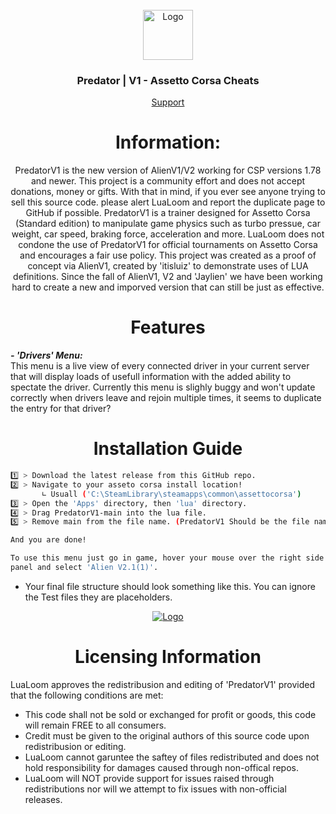 <br />
<div align="center">
  <a href="https://discord.gg/fZDeS4vtqV">
    <img src="https://github.com/Jay0Hx/Jaylien/assets/119745695/dc73011f-4ff0-4774-a7cb-1ad1035a09d1" alt="Logo" width="80" height="80">
  </a>

  <h3 align="center">Predator | V1 - Assetto Corsa Cheats</h3>

  <p align="center">
    <a href="https://discord.gg/fZDeS4vtqV">Support</a>
  </p>
</div>

<h1 align="center">Information:</a></h1>



<div align="center">
PredatorV1 is the new version of AlienV1/V2 working for CSP versions 1.78 and newer. This project is a community effort and does not accept donations, money or gifts. With that in mind, if you ever see anyone trying to  sell this source code. please alert LuaLoom and report the duplicate page to GitHub if possible. PredatorV1 is a trainer designed for Assetto Corsa (Standard edition) to manipulate game physics such as turbo pressue, car weight, car speed, braking force, acceleration and more. LuaLoom does not condone the use of   PredatorV1 for official tournaments on Assetto Corsa and encourages a fair use policy. This project was created as a proof of concept via AlienV1, created by 'itisluiz' to demonstrate uses of LUA definitions. Since the fall of AlienV1, V2 and 'Jaylien' we have been working hard to create a new and imporved version that can still be just as effective.
</div>

<h1 align="center">Features</a></h1>

***- 'Drivers' Menu:***  
This menu is a live view of every connected driver in your current server that will display loads of usefull information with the added ability to spectate the driver. Currently this menu is slighly buggy and won't update correctly when drivers leave and rejoin multiple times, it seems to duplicate the entry for that driver?

</div>

<h1 align="center">Installation Guide</a></h1> 

   ```sh
   1️⃣ > Download the latest release from this GitHub repo.
   2️⃣ > Navigate to your asseto corsa install location!
          ∟ Usuall ('C:\SteamLibrary\steamapps\common\assettocorsa')
   3️⃣ > Open the 'Apps' directory, then 'lua' directory.
   4️⃣ > Drag PredatorV1-main into the lua file.
   5️⃣ > Remove main from the file name. (PredatorV1 Should be the file name!)

   And you are done!
   
   To use this menu just go in game, hover your mouse over the right side of the screen to reveal the menu toggle
   panel and select 'Alien V2.1(1)'.
   ```
+ Your final file structure should look something like this. You can ignore the Test files they are placeholders.

<div align="center">
  <a href="https://discord.gg/fZDeS4vtqV">
    <img src="https://github.com/Jay0Hx/PredatorV1/assets/119745695/789f4feb-c2c4-474f-8f9b-685811266edf" alt="Logo">
  </a>
</div>

<h1 align="center">Licensing Information</a></h1>
LuaLoom approves the redistribusion and editing of 'PredatorV1' provided that the following conditions are met:

+ This code shall not be sold or exchanged for profit or goods, this code will remain FREE to all consumers.
+ Credit must be given to the original authors of this source code upon redistribusion or editing.
+ LuaLoom cannot garuntee the saftey of files redistributed and does not hold responsibility for damages caused through non-offical repos.
+ LuaLoom will NOT provide support for issues raised through redistributions nor will we attempt to fix issues with non-official releases.

